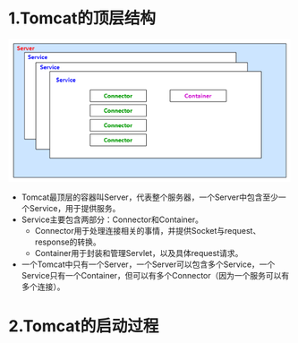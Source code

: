 # 1.Tomcat的顶层结构

![Tomcat结构图](img/Tomcat结构图.png)

* Tomcat最顶层的容器叫Server，代表整个服务器，一个Server中包含至少一个Service，用于提供服务。
* Service主要包含两部分：Connector和Container。
    * Connector用于处理连接相关的事情，并提供Socket与request、response的转换。
    * Container用于封装和管理Servlet，以及具体request请求。
* 一个Tomcat中只有一个Server，一个Server可以包含多个Service，一个Service只有一个Container，但可以有多个Connector（因为一个服务可以有多个连接）。

# 2.Tomcat的启动过程